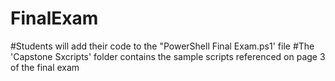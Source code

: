 # FinalExam
#Students will add their code to the "PowerShell Final Exam.ps1' file
#The 'Capstone Sxcripts' folder contains the sample scripts referenced on page 3 of the final exam
